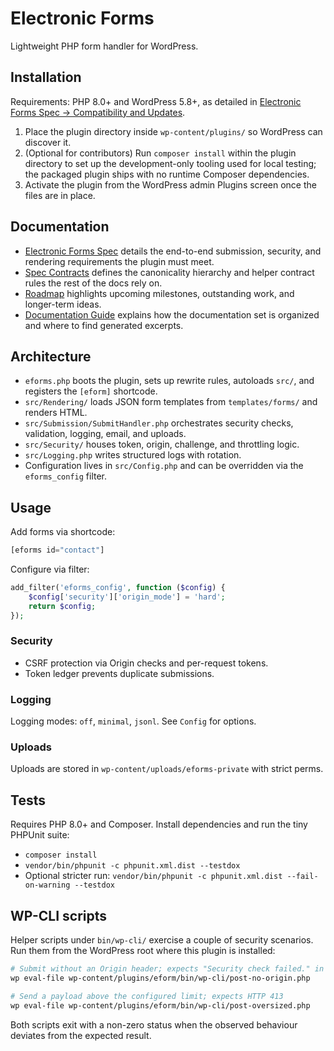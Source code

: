 # Electronic Forms

Lightweight PHP form handler for WordPress.

## Installation

Requirements: PHP 8.0+ and WordPress 5.8+, as detailed in [Electronic Forms Spec → Compatibility and Updates](docs/electronic_forms_SPEC.md#sec-compatibility).

1. Place the plugin directory inside `wp-content/plugins/` so WordPress can discover it.
2. (Optional for contributors) Run `composer install` within the plugin directory to set up the development-only tooling used for local testing; the packaged plugin ships with no runtime Composer dependencies.
3. Activate the plugin from the WordPress admin Plugins screen once the files are in place.

## Documentation

- [Electronic Forms Spec](docs/electronic_forms_SPEC.md) details the end-to-end submission, security, and rendering requirements the plugin must meet.
- [Spec Contracts](docs/SPEC_CONTRACTS.md) defines the canonicality hierarchy and helper contract rules the rest of the docs rely on.
- [Roadmap](docs/roadmap.md) highlights upcoming milestones, outstanding work, and longer-term ideas.
- [Documentation Guide](docs/README.md) explains how the documentation set is organized and where to find generated excerpts.

## Architecture

- `eforms.php` boots the plugin, sets up rewrite rules, autoloads `src/`, and registers the `[eform]` shortcode.
- `src/Rendering/` loads JSON form templates from `templates/forms/` and renders HTML.
- `src/Submission/SubmitHandler.php` orchestrates security checks, validation, logging, email, and uploads.
- `src/Security/` houses token, origin, challenge, and throttling logic.
- `src/Logging.php` writes structured logs with rotation.
- Configuration lives in `src/Config.php` and can be overridden via the `eforms_config` filter.

## Usage

Add forms via shortcode:

```php
[eforms id="contact"]
```

Configure via filter:

```php
add_filter('eforms_config', function ($config) {
    $config['security']['origin_mode'] = 'hard';
    return $config;
});
```

### Security

* CSRF protection via Origin checks and per-request tokens.
* Token ledger prevents duplicate submissions.

### Logging

Logging modes: `off`, `minimal`, `jsonl`. See `Config` for options.

### Uploads

Uploads are stored in `wp-content/uploads/eforms-private` with strict perms.

## Tests

Requires PHP 8.0+ and Composer. Install dependencies and run the tiny PHPUnit suite:

- `composer install`
- `vendor/bin/phpunit -c phpunit.xml.dist --testdox`
- Optional stricter run: `vendor/bin/phpunit -c phpunit.xml.dist --fail-on-warning --testdox`

## WP-CLI scripts

Helper scripts under `bin/wp-cli/` exercise a couple of security scenarios. Run
them from the WordPress root where this plugin is installed:

```sh
# Submit without an Origin header; expects "Security check failed." in response
wp eval-file wp-content/plugins/eform/bin/wp-cli/post-no-origin.php

# Send a payload above the configured limit; expects HTTP 413
wp eval-file wp-content/plugins/eform/bin/wp-cli/post-oversized.php
```

Both scripts exit with a non-zero status when the observed behaviour deviates
from the expected result.

